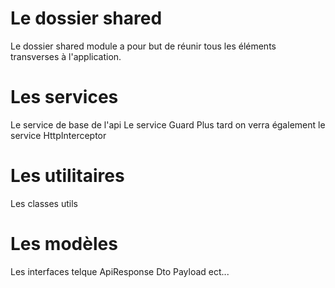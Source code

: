 # Le dossier shared
Le dossier shared module a pour but de réunir tous les éléments transverses à l'application.

# Les services
Le service de base de l'api
Le service Guard
Plus tard on verra également le service HttpInterceptor

# Les utilitaires
Les classes utils

# Les modèles
Les interfaces telque ApiResponse
Dto
Payload
ect...
